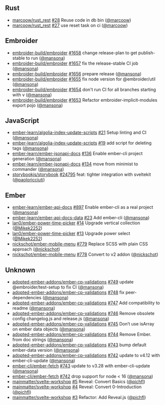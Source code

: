 ## Rust

- [marcoow/rust_rest] [#28](https://github.com/marcoow/rust_rest/pull/28) Reuse
  code in db bin ([@marcoow])
- [marcoow/rust_rest] [#27](https://github.com/marcoow/rust_rest/pull/27) use
  reset task on ci ([@marcoow])

## Embroider

- [embroider-build/embroider]
  [#1658](https://github.com/embroider-build/embroider/pull/1658) change
  release-plan to get publish-stable to run ([@mansona])
- [embroider-build/embroider]
  [#1657](https://github.com/embroider-build/embroider/pull/1657) fix the
  release-stable CI job ([@mansona])
- [embroider-build/embroider]
  [#1656](https://github.com/embroider-build/embroider/pull/1656) prepare
  release ([@mansona])
- [embroider-build/embroider]
  [#1655](https://github.com/embroider-build/embroider/pull/1655) fix node
  version for @embroider/util ([@mansona])
- [embroider-build/embroider]
  [#1654](https://github.com/embroider-build/embroider/pull/1654) don't run CI
  for all branches starting with v ([@mansona])
- [embroider-build/embroider]
  [#1653](https://github.com/embroider-build/embroider/pull/1653) Refactor
  embroider-implicit-modules export pojo ([@mansona])

## JavaScript

- [ember-learn/algolia-index-update-scripts]
  [#21](https://github.com/ember-learn/algolia-index-update-scripts/pull/21)
  Setup linting and CI ([@mansona])
- [ember-learn/algolia-index-update-scripts]
  [#19](https://github.com/ember-learn/algolia-index-update-scripts/pull/19) add
  script for deleting tags ([@mansona])
- [ember-learn/ember-jsonapi-docs]
  [#136](https://github.com/ember-learn/ember-jsonapi-docs/pull/136) Enable
  ember-cli project generation ([@mansona])
- [ember-learn/ember-jsonapi-docs]
  [#134](https://github.com/ember-learn/ember-jsonapi-docs/pull/134) move from
  minimist to commander ([@mansona])
- [storybookjs/storybook]
  [#24795](https://github.com/storybookjs/storybook/pull/24795) feat: tighter
  integration with sveltekit ([@paoloricciuti])

## Ember

- [ember-learn/ember-api-docs]
  [#897](https://github.com/ember-learn/ember-api-docs/pull/897) Enable
  ember-cli as a real project ([@mansona])
- [ember-learn/ember-api-docs-data]
  [#23](https://github.com/ember-learn/ember-api-docs-data/pull/23) Add
  ember-cli ([@mansona])
- [lan0/ember-power-time-picker]
  [#14](https://github.com/lan0/ember-power-time-picker/pull/14) Upgrade
  vertical collection ([@Mikek2252])
- [lan0/ember-power-time-picker]
  [#13](https://github.com/lan0/ember-power-time-picker/pull/13) Upgrade power
  select ([@Mikek2252])
- [nickschot/ember-mobile-menu]
  [#779](https://github.com/nickschot/ember-mobile-menu/pull/779) Replace SCSS
  with plain CSS approach ([@nickschot])
- [nickschot/ember-mobile-menu]
  [#778](https://github.com/nickschot/ember-mobile-menu/pull/778) Convert to v2
  addon ([@nickschot])

## Unknown

- [adopted-ember-addons/ember-cp-validations]
  [#749](https://github.com/adopted-ember-addons/ember-cp-validations/pull/749)
  update @embroider/test-setup to fix CI ([@mansona])
- [adopted-ember-addons/ember-cp-validations]
  [#748](https://github.com/adopted-ember-addons/ember-cp-validations/pull/748)
  fix peer-dependencies ([@mansona])
- [adopted-ember-addons/ember-cp-validations]
  [#747](https://github.com/adopted-ember-addons/ember-cp-validations/pull/747)
  Add compatibility to readme ([@mansona])
- [adopted-ember-addons/ember-cp-validations]
  [#746](https://github.com/adopted-ember-addons/ember-cp-validations/pull/746)
  Remove obsolete config changelog.js and release.js ([@mansona])
- [adopted-ember-addons/ember-cp-validations]
  [#745](https://github.com/adopted-ember-addons/ember-cp-validations/pull/745)
  Don’t use isArray on ember data objects ([@mansona])
- [adopted-ember-addons/ember-cp-validations]
  [#744](https://github.com/adopted-ember-addons/ember-cp-validations/pull/744)
  Remove Ember. from doc strings ([@mansona])
- [adopted-ember-addons/ember-cp-validations]
  [#743](https://github.com/adopted-ember-addons/ember-cp-validations/pull/743)
  bump default ember-data version ([@mansona])
- [adopted-ember-addons/ember-cp-validations]
  [#742](https://github.com/adopted-ember-addons/ember-cp-validations/pull/742)
  update to v4.12 with ember-cli-update ([@mansona])
- [ember-cli/ember-fetch]
  [#743](https://github.com/ember-cli/ember-fetch/pull/743) update to v3.28 with
  ember-cli-update ([@mansona])
- [ember-cli/ember-fetch]
  [#742](https://github.com/ember-cli/ember-fetch/pull/742) drop support for
  node < 16 ([@mansona])
- [mainmatter/svelte-workshop]
  [#5](https://github.com/mainmatter/svelte-workshop/pull/5) Reveal: Convert
  Basics ([@pichfl])
- [mainmatter/svelte-workshop]
  [#4](https://github.com/mainmatter/svelte-workshop/pull/4) Reveal: Convert
  0-Introduction ([@pichfl])
- [mainmatter/svelte-workshop]
  [#3](https://github.com/mainmatter/svelte-workshop/pull/3) Refactor: Add
  Reveal.js ([@pichfl])

[@mikek2252]: https://github.com/Mikek2252
[@mansona]: https://github.com/mansona
[@marcoow]: https://github.com/marcoow
[@nickschot]: https://github.com/nickschot
[@paoloricciuti]: https://github.com/paoloricciuti
[@pichfl]: https://github.com/pichfl
[adopted-ember-addons/ember-cp-validations]:
  https://github.com/adopted-ember-addons/ember-cp-validations
[ember-cli/ember-fetch]: https://github.com/ember-cli/ember-fetch
[ember-learn/algolia-index-update-scripts]:
  https://github.com/ember-learn/algolia-index-update-scripts
[ember-learn/ember-api-docs-data]:
  https://github.com/ember-learn/ember-api-docs-data
[ember-learn/ember-api-docs]: https://github.com/ember-learn/ember-api-docs
[ember-learn/ember-jsonapi-docs]:
  https://github.com/ember-learn/ember-jsonapi-docs
[embroider-build/embroider]: https://github.com/embroider-build/embroider
[lan0/ember-power-time-picker]: https://github.com/lan0/ember-power-time-picker
[mainmatter/svelte-workshop]: https://github.com/mainmatter/svelte-workshop
[marcoow/rust_rest]: https://github.com/marcoow/rust_rest
[nickschot/ember-mobile-menu]: https://github.com/nickschot/ember-mobile-menu
[storybookjs/storybook]: https://github.com/storybookjs/storybook

